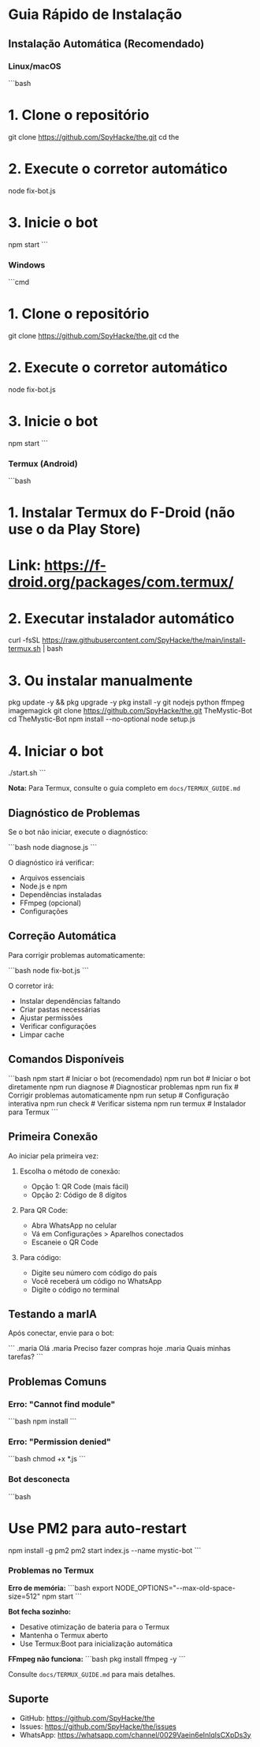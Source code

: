 # Guia Rápido de Instalação

## Instalação Automática (Recomendado)

### Linux/macOS

\`\`\`bash
# 1. Clone o repositório
git clone https://github.com/SpyHacke/the.git
cd the

# 2. Execute o corretor automático
node fix-bot.js

# 3. Inicie o bot
npm start
\`\`\`

### Windows

\`\`\`cmd
# 1. Clone o repositório
git clone https://github.com/SpyHacke/the.git
cd the

# 2. Execute o corretor automático
node fix-bot.js

# 3. Inicie o bot
npm start
\`\`\`

### Termux (Android)

\`\`\`bash
# 1. Instalar Termux do F-Droid (não use o da Play Store)
# Link: https://f-droid.org/packages/com.termux/

# 2. Executar instalador automático
curl -fsSL https://raw.githubusercontent.com/SpyHacke/the/main/install-termux.sh | bash

# 3. Ou instalar manualmente
pkg update -y && pkg upgrade -y
pkg install -y git nodejs python ffmpeg imagemagick
git clone https://github.com/SpyHacke/the.git TheMystic-Bot
cd TheMystic-Bot
npm install --no-optional
node setup.js

# 4. Iniciar o bot
./start.sh
\`\`\`

**Nota:** Para Termux, consulte o guia completo em `docs/TERMUX_GUIDE.md`

## Diagnóstico de Problemas

Se o bot não iniciar, execute o diagnóstico:

\`\`\`bash
node diagnose.js
\`\`\`

O diagnóstico irá verificar:
- Arquivos essenciais
- Node.js e npm
- Dependências instaladas
- FFmpeg (opcional)
- Configurações

## Correção Automática

Para corrigir problemas automaticamente:

\`\`\`bash
node fix-bot.js
\`\`\`

O corretor irá:
- Instalar dependências faltando
- Criar pastas necessárias
- Ajustar permissões
- Verificar configurações
- Limpar cache

## Comandos Disponíveis

\`\`\`bash
npm start          # Iniciar o bot (recomendado)
npm run bot        # Iniciar o bot diretamente
npm run diagnose   # Diagnosticar problemas
npm run fix        # Corrigir problemas automaticamente
npm run setup      # Configuração interativa
npm run check      # Verificar sistema
npm run termux     # Instalador para Termux
\`\`\`

## Primeira Conexão

Ao iniciar pela primeira vez:

1. Escolha o método de conexão:
   - Opção 1: QR Code (mais fácil)
   - Opção 2: Código de 8 dígitos

2. Para QR Code:
   - Abra WhatsApp no celular
   - Vá em Configurações > Aparelhos conectados
   - Escaneie o QR Code

3. Para código:
   - Digite seu número com código do país
   - Você receberá um código no WhatsApp
   - Digite o código no terminal

## Testando a marIA

Após conectar, envie para o bot:

\`\`\`
.maria Olá
.maria Preciso fazer compras hoje
.maria Quais minhas tarefas?
\`\`\`

## Problemas Comuns

### Erro: "Cannot find module"
\`\`\`bash
npm install
\`\`\`

### Erro: "Permission denied"
\`\`\`bash
chmod +x *.js
\`\`\`

### Bot desconecta
\`\`\`bash
# Use PM2 para auto-restart
npm install -g pm2
pm2 start index.js --name mystic-bot
\`\`\`

### Problemas no Termux

**Erro de memória:**
\`\`\`bash
export NODE_OPTIONS="--max-old-space-size=512"
npm start
\`\`\`

**Bot fecha sozinho:**
- Desative otimização de bateria para o Termux
- Mantenha o Termux aberto
- Use Termux:Boot para inicialização automática

**FFmpeg não funciona:**
\`\`\`bash
pkg install ffmpeg -y
\`\`\`

Consulte `docs/TERMUX_GUIDE.md` para mais detalhes.

## Suporte

- GitHub: https://github.com/SpyHacke/the
- Issues: https://github.com/SpyHacke/the/issues
- WhatsApp: https://whatsapp.com/channel/0029Vaein6eInlqIsCXpDs3y
